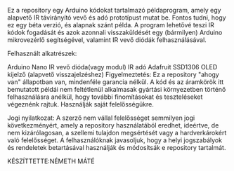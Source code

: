 Ez a repository egy Arduino kódokat tartalmazó példaprogram, amely egy alapvető IR távirányító vevő és adó prototípust mutat be. Fontos tudni, hogy ez egy béta verzió, és alapnak szánt példa. A program lehetővé teszi IR kódok fogadását és azok azonnali visszaküldését egy (bármilyen) Arduino mikrovezérlő segítségével, valamint IR vevő diódák felhasználásával.

Felhasznált alkatrészek:

Arduino Nano
IR vevő dióda(vagy modul)
IR adó
Adafruit SSD1306 OLED kijelző (alapvető visszajelzéshez)
Figyelmeztetés:
Ez a repository "ahogy van" állapotban van, mindenféle garancia nélkül. A kód és az áramkörök itt bemutatott példái nem feltétlenül alkalmasak gyártási környezetben történő felhasználásra anélkül, hogy további finomításokat és teszteléseket végeznénk rajtuk. Használják saját felelősségükre.

Jogi nyilatkozat:
A szerző nem vállal felelősséget semmilyen jogi következményért, amely a repository használatából eredhet, ideértve, de nem kizárólagosan, a szellemi tulajdon megsértését vagy a hardverkárokért való felelősséget. A felhasználóknak javasoljuk, hogy a helyi jogszabályok és rendeletek betartásával használják és módosítsák e repository tartalmát.

KÉSZÍTTETTE:NÉMETH MÁTÉ

